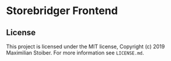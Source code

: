 # Storebridger Frontend

## License

This project is licensed under the MIT license, Copyright (c) 2019 Maximilian Stoiber.
For more information see `LICENSE.md`.
